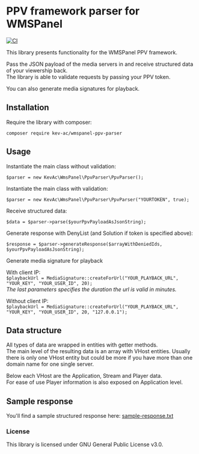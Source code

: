 # PPV framework parser for WMSPanel

[![CI](https://github.com/kev-ac/wmspanel-ppv-parser/actions/workflows/ci.yml/badge.svg)](https://github.com/kev-ac/wmspanel-ppv-parser/actions/workflows/ci.yml)

This library presents functionality for the WMSPanel PPV framework.

Pass the JSON payload of the media servers in and receive structured data of your viewership back.<br>
The library is able to validate requests by passing your PPV token.

You can also generate media signatures for playback.

## Installation

Require the library with composer:

`composer require kev-ac/wmspanel-ppv-parser`


## Usage

Instantiate the main class without validation:

`$parser = new KevAc\WmsPanel\PpvParser\PpvParser();`

Instantiate the main class with validation:

`$parser = new KevAc\WmsPanel\PpvParser\PpvParser("YOURTOKEN", true);`

Receive structured data:

`$data = $parser->parse($yourPpvPayloadAsJsonString);`

Generate response with DenyList (and Solution if token is specified above):

`$response = $parser->generateResponse($arrayWithDeniedIds, $yourPpvPayloadAsJsonString);`

Generate media signature for playback

With client IP:<br>
`$playbackUrl = MediaSignature::createForUrl("YOUR_PLAYBACK_URL", "YOUR_KEY", "YOUR_USER_ID", 20);`<br>
<i>The last parameters specifies the duration the url is valid in minutes.</i>

Without client IP:<br>
`$playbackUrl = MediaSignature::createForUrl("YOUR_PLAYBACK_URL", "YOUR_KEY", "YOUR_USER_ID", 20, "127.0.0.1");`<br>

## Data structure

All types of data are wrapped in entities with getter methods.<br>
The main level of the resulting data is an array with VHost entities. Usually there is only one VHost entity but could be more if you have more than one domain name for one single server.

Below each VHost are the Application, Stream and Player data.<br>
For ease of use Player information is also exposed on Application level.

## Sample response
You'll find a sample structured response here:
[sample-response.txt](sample-response.txt)


### License

This library is licensed under GNU General Public License v3.0.
